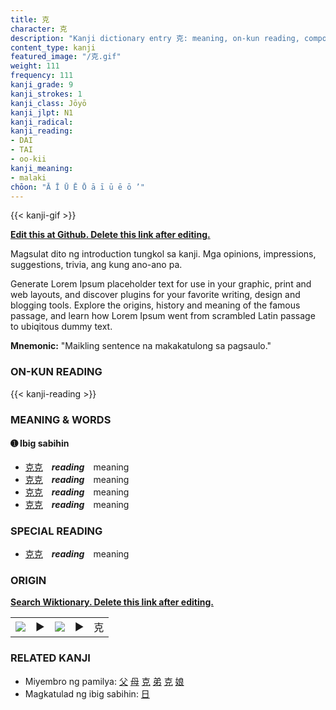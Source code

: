 ```yaml
---
title: 克
character: 克
description: "Kanji dictionary entry 克: meaning, on-kun reading, compounds, origin, related kanji"
content_type: kanji
featured_image: "/克.gif"
weight: 111
frequency: 111
kanji_grade: 9
kanji_strokes: 1
kanji_class: Jōyō
kanji_jlpt: N1
kanji_radical: 
kanji_reading: 
- DAI
- TAI
- oo-kii
kanji_meaning:
- malaki
chōon: "Ā Ī Ū Ē Ō ā ī ū ē ō ’"
---
```

[//]: # (Don't edit the line below. Kanji animated GIF code is automatically generated.)
{{< kanji-gif >}}

[//]: # (Edit below this line.)

**[Edit this at Github. Delete this link after editing.](https://github.com/tim0g/tim/tree/main/content/kanji/克/index.md)**

Magsulat dito ng introduction tungkol sa kanji. Mga opinions, impressions, suggestions, trivia, ang kung ano-ano pa.

Generate Lorem Ipsum placeholder text for use in your graphic, print and web layouts, and discover plugins for your favorite writing, design and blogging tools. Explore the origins, history and meaning of the famous passage, and learn how Lorem Ipsum went from scrambled Latin passage to ubiqitous dummy text.
 
**Mnemonic:** "Maikling sentence na makakatulong sa pagsaulo."

### ON-KUN READING

[//]: # (Don't edit the line below. ON-KUN READING code is automatically generated.)
{{< kanji-reading >}}

### MEANING & WORDS

#### ➊ **Ibig sabihin**
  - [克](../克)[克](../克)　***reading***　meaning
  - [克](../克)[克](../克)　***reading***　meaning
  - [克](../克)[克](../克)　***reading***　meaning
  - [克](../克)[克](../克)　***reading***　meaning

### SPECIAL READING
  - [克](../克)[克](../克)　***reading***　meaning

### ORIGIN

**[Search Wiktionary. Delete this link after editing.](https://wiktionary.org/wiki/克)**
<table class="kanji-table"><tr><td>
<img src="60px-克-bronze.svg.png">
</td><td>▶</td><td>
<img src="60px-克-oracle.svg.png">
</td><td>▶</td>
<td class="kanji-origin">克</td>
</tr></table>

### RELATED KANJI
- Miyembro ng pamilya: [父](../父) [母](../母) [克](../克) [弟](../弟) [克](../克) [娘](../娘)
- Magkatulad ng ibig sabihin: [日](../日)
